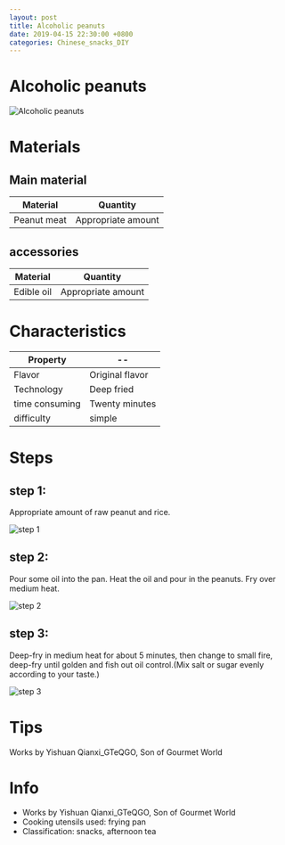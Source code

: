 ```yaml
---
layout: post
title: Alcoholic peanuts
date: 2019-04-15 22:30:00 +0800
categories: Chinese_snacks_DIY
---
```


# Alcoholic peanuts

![Alcoholic peanuts]({{site.baseurl}}/img/417806/417806.jpg)

# Materials


## Main material

Material|Quantity
--|--
Peanut meat|Appropriate amount

## accessories

Material|Quantity
--|--
Edible oil|Appropriate amount

# Characteristics

Property|--
--|--
Flavor|Original flavor
Technology|Deep fried
time consuming|Twenty minutes
difficulty|simple

# Steps

## step 1:

Appropriate amount of raw peanut and rice.

![step 1]({{site.baseurl}}/img/417806/1.jpg)

## step 2:

Pour some oil into the pan. Heat the oil and pour in the peanuts. Fry over medium heat.

![step 2]({{site.baseurl}}/img/417806/2.jpg)

## step 3:

Deep-fry in medium heat for about 5 minutes, then change to small fire, deep-fry until golden and fish out oil control.(Mix salt or sugar evenly according to your taste.)

![step 3]({{site.baseurl}}/img/417806/3.jpg)

# Tips

Works by Yishuan Qianxi_GTeQGO, Son of Gourmet World

# Info

- Works by Yishuan Qianxi_GTeQGO, Son of Gourmet World
- Cooking utensils used: frying pan
- Classification: snacks, afternoon tea